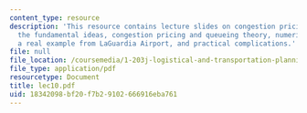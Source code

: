 ```yaml
---
content_type: resource
description: 'This resource contains lecture slides on congestion pricing in transportation:
  the fundamental ideas, congestion pricing and queueing theory, numerical examples,
  a real example from LaGuardia Airport, and practical complications.'
file: null
file_location: /coursemedia/1-203j-logistical-and-transportation-planning-methods-fall-2006/18342098bf20f7b29102666916eba761_lec10.pdf
file_type: application/pdf
resourcetype: Document
title: lec10.pdf
uid: 18342098-bf20-f7b2-9102-666916eba761
---
```

